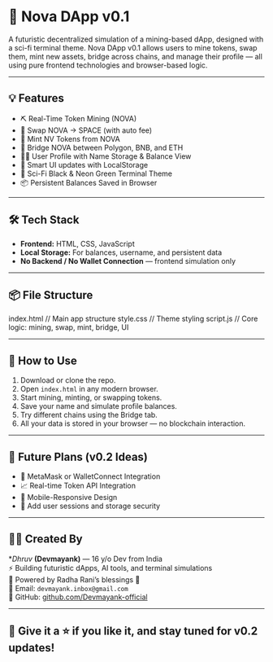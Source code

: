 # 🚀 Nova DApp v0.1

A futuristic decentralized simulation of a mining-based dApp, designed with a sci-fi terminal theme. Nova DApp v0.1 allows users to mine tokens, swap them, mint new assets, bridge across chains, and manage their profile — all using pure frontend technologies and browser-based logic.

---

## 💡 Features

- ⛏️ Real-Time Token Mining (NOVA)
- 🔄 Swap NOVA → SPACE (with auto fee)
- 🧬 Mint NV Tokens from NOVA
- 🌉 Bridge NOVA between Polygon, BNB, and ETH
- 🧑‍💼 User Profile with Name Storage & Balance View
- 🧠 Smart UI updates with LocalStorage
- 🌌 Sci-Fi Black & Neon Green Terminal Theme
- 📦 Persistent Balances Saved in Browser

---

## 🛠 Tech Stack

- **Frontend:** HTML, CSS, JavaScript
- **Local Storage:** For balances, username, and persistent data
- **No Backend / No Wallet Connection** — frontend simulation only

---

## 📦 File Structure

index.html // Main app structure
style.css // Theme styling
script.js // Core logic: mining, swap, mint, bridge, UI

---

## 🚀 How to Use

1. Download or clone the repo.
2. Open `index.html` in any modern browser.
3. Start mining, minting, or swapping tokens.
4. Save your name and simulate profile balances.
5. Try different chains using the Bridge tab.
6. All your data is stored in your browser — no blockchain interaction.

---

## 🌱 Future Plans (v0.2 Ideas)

- 🔗 MetaMask or WalletConnect Integration
- 📈 Real-time Token API Integration
- 📲 Mobile-Responsive Design
- 🔐 Add user sessions and storage security

---

## 👨‍💻 Created By
 **Dhruv* **(Devmayank)** — 16 y/o Dev from India  
⚡ Building futuristic dApps, AI tools, and terminal simulations  
🧠 Powered by Radha Rani’s blessings 🌼  
📧 Email: `devmayank.inbox@gmail.com`  
🔗 GitHub: [github.com/Devmayank-official](https://github.com/Devmayank-official)

---

## 🧡 Give it a ⭐ if you like it, and stay tuned for v0.2 updates!
